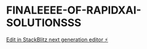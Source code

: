 # FINALEEEE-OF-RAPIDXAI-SOLUTIONSSS

[Edit in StackBlitz next generation editor ⚡️](https://stackblitz.com/~/github.com/toprmrproducer/FINALEEEE-OF-RAPIDXAI-SOLUTIONSSS)